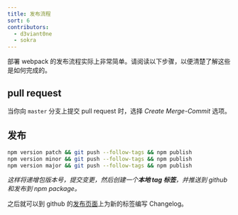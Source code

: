 ```yaml
---
title: 发布流程
sort: 6
contributors:
  - d3viant0ne
  - sokra
---
```


部署 webpack 的发布流程实际上非常简单。请阅读以下步骤，以便清楚了解这些是如何完成的。


## pull request

当你向 `master` 分支上提交 pull request 时，选择 _Create Merge-Commit_ 选项。


## 发布

```sh
npm version patch && git push --follow-tags && npm publish
npm version minor && git push --follow-tags && npm publish
npm version major && git push --follow-tags && npm publish
```

_这样将递增包版本号，提交变更，然后创建一个**本地 tag 标签**，并推送到 github 和发布到 npm package。_

之后就可以到 github 的[发布页面](https://github.com/webpack/webpack/releases)上为新的标签编写 Changelog。

